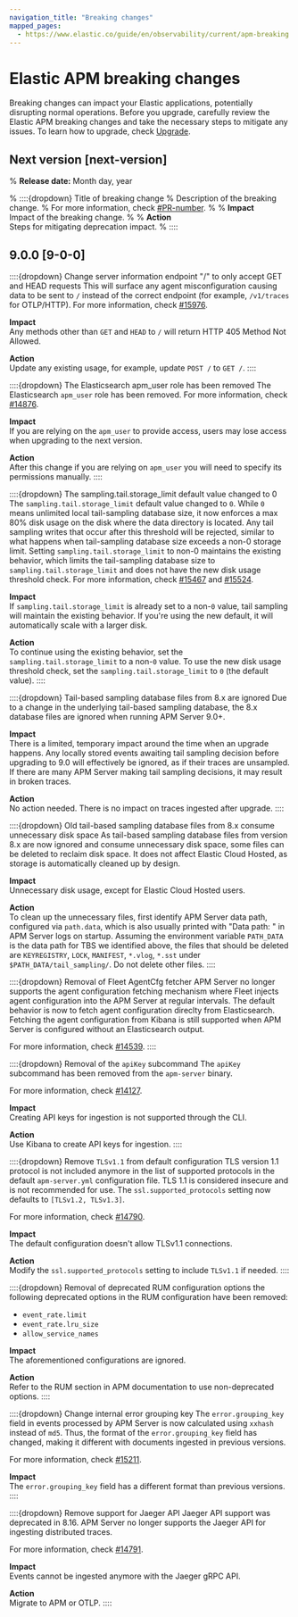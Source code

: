 ```yaml
---
navigation_title: "Breaking changes"
mapped_pages:
  - https://www.elastic.co/guide/en/observability/current/apm-breaking.html
---
```


# Elastic APM breaking changes

Breaking changes can impact your Elastic applications, potentially disrupting normal operations. Before you upgrade, carefully review the Elastic APM breaking changes and take the necessary steps to mitigate any issues. To learn how to upgrade, check [Upgrade](docs-content://deploy-manage/upgrade.md).

## Next version [next-version]
% **Release date:** Month day, year

% ::::{dropdown} Title of breaking change
% Description of the breaking change.
% For more information, check [#PR-number]({{apm-pull}}PR-number).
%
% **Impact**<br> Impact of the breaking change.
%
% **Action**<br> Steps for mitigating deprecation impact.
% ::::

## 9.0.0 [9-0-0]

::::{dropdown} Change server information endpoint "/" to only accept GET and HEAD requests
This will surface any agent misconfiguration causing data to be sent to `/` instead of the correct endpoint (for example, `/v1/traces` for OTLP/HTTP).
For more information, check [#15976]({{apm-pull}}15976).

**Impact**<br> Any methods other than `GET` and `HEAD` to `/` will return HTTP 405 Method Not Allowed.

**Action**<br> Update any existing usage, for example, update `POST /` to `GET /`.
::::

::::{dropdown} The Elasticsearch apm_user role has been removed
The Elasticsearch `apm_user` role has been removed.
For more information, check [#14876]({{apm-pull}}14876).

**Impact**<br>If you are relying on the `apm_user` to provide access, users may lose access when upgrading to the next version.

**Action**<br>After this change if you are relying on `apm_user` you will need to specify its permissions manually.
::::

::::{dropdown} The sampling.tail.storage_limit default value changed to 0
The `sampling.tail.storage_limit` default value changed to `0`. While `0` means unlimited local tail-sampling database size, it now enforces a max 80% disk usage on the disk where the data directory is located. Any tail sampling writes that occur after this threshold will be rejected, similar to what happens when tail-sampling database size exceeds a non-0 storage limit. Setting `sampling.tail.storage_limit` to non-0 maintains the existing behavior, which limits the tail-sampling database size to `sampling.tail.storage_limit` and does not have the new disk usage threshold check.
For more information, check [#15467]({{apm-pull}}15467) and [#15524]({{apm-pull}}15524).

**Impact**<br>If `sampling.tail.storage_limit` is already set to a non-`0` value, tail sampling will maintain the existing behavior.
If you're using the new default, it will automatically scale with a larger disk.

**Action**<br>To continue using the existing behavior, set the `sampling.tail.storage_limit` to a non-`0` value.
To use the new disk usage threshold check, set the `sampling.tail.storage_limit` to `0` (the default value).
::::

::::{dropdown} Tail-based sampling database files from 8.x are ignored
Due to a change in the underlying tail-based sampling database, the 8.x database files are ignored when running APM Server 9.0+.

**Impact**<br>There is a limited, temporary impact around the time when an upgrade happens. Any locally stored events awaiting tail sampling decision before upgrading to 9.0 will effectively be ignored, as if their traces are unsampled. If there are many APM Server making tail sampling decisions, it may result in broken traces.

**Action**<br>No action needed. There is no impact on traces ingested after upgrade.
::::

::::{dropdown} Old tail-based sampling database files from 8.x consume unnecessary disk space
As tail-based sampling database files from version 8.x are now ignored and consume unnecessary disk space, some files can be deleted to reclaim disk space.
It does not affect Elastic Cloud Hosted, as storage is automatically cleaned up by design.

**Impact**<br>Unnecessary disk usage, except for Elastic Cloud Hosted users.

**Action**<br>To clean up the unnecessary files, first identify APM Server data path, configured via `path.data`, which is also usually printed with "Data path: " in APM Server logs on startup. Assuming the environment variable `PATH_DATA` is the data path for TBS we identified above, the files that should be deleted are `KEYREGISTRY`, `LOCK`, `MANIFEST`, `*.vlog`, `*.sst` under `$PATH_DATA/tail_sampling/`. Do not delete other files.
::::

::::{dropdown} Removal of Fleet AgentCfg fetcher
APM Server no longer supports the agent configuration fetching mechanism where Fleet injects agent configuration into
the APM Server
at regular intervals.
The default behavior is now to fetch agent configuration direclty from Elasticsearch.
Fetching the agent configuration from Kibana is still supported when APM Server is configured without an Elasticsearch
output.

For more information, check [#14539]({{apm-pull}}14539).
::::

::::{dropdown} Removal of the `apiKey` subcommand
The `apiKey` subcommand has been removed from the `apm-server` binary.

For more information, check [#14127]({{apm-pull}}14127).

**Impact**<br> Creating API keys for ingestion is not supported through the CLI.

**Action**<br> Use Kibana to create API keys for ingestion.
::::

::::{dropdown} Remove `TLSv1.1` from default configuration
TLS version 1.1 protocol is not included anymore in the list of supported protocols in the default `apm-server.yml`
configuration file.
TLS 1.1 is considered insecure and is not recommended for use.
The `ssl.supported_protocols` setting now defaults to `[TLSv1.2, TLSv1.3]`.

For more information, check [#14790]({{apm-pull}}14790).

**Impact**<br> The default configuration doesn't allow TLSv1.1 connections.

**Action**<br> Modify the `ssl.supported_protocols` setting to include `TLSv1.1` if needed.
::::

::::{dropdown} Removal of deprecated RUM configuration options
the following deprecated options in the RUM configuration have been removed:

- `event_rate.limit`
- `event_rate.lru_size`
- `allow_service_names`

**Impact**<br> The aforementioned configurations are ignored.

**Action**<br> Refer to the RUM section in APM documentation to use non-deprecated options.
::::

::::{dropdown} Change internal error grouping key
The `error.grouping_key` field in events processed by APM Server is now calculated using `xxhash` instead of `md5`.
Thus, the format of the `error.grouping_key` field has changed, making it different with documents ingested in previous
versions.

For more information, check [#15211]({{apm-pull}}15211).

**Impact**<br> The `error.grouping_key` field has a different format than previous versions.
::::

::::{dropdown} Remove support for Jaeger API
Jaeger API support was deprecated in 8.16. APM Server no longer supports the Jaeger API for ingesting distributed
traces.

For more information, check [#14791]({{apm-pull}}14791).

**Impact**<br> Events cannot be ingested anymore with the Jaeger gRPC API.

**Action**<br> Migrate to APM or OTLP.
::::
